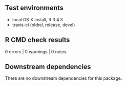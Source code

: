 ## Test environments

* local OS X install, R 3.4.3
* travis-ci (oldrel, release, devel)

## R CMD check results

0 errors | 0 warnings | 0 notes

## Downstream dependencies

There are no downstream dependencies for this package.